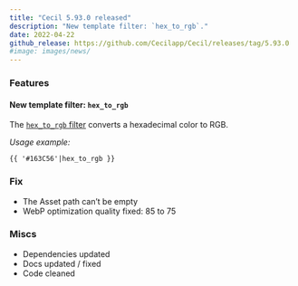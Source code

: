 ```yaml
---
title: "Cecil 5.93.0 released"
description: "New template filter: `hex_to_rgb`."
date: 2022-04-22
github_release: https://github.com/Cecilapp/Cecil/releases/tag/5.93.0
#image: images/news/
---
```

### Features

#### New template filter: `hex_to_rgb`

The [`hex_to_rgb` filter](/documentation/templates/#hex-to-rgb) converts a hexadecimal color to RGB.

_Usage example:_

```twig
{{ '#163C56'|hex_to_rgb }}
```

### Fix

- The Asset path can’t be empty
- WebP optimization quality fixed: 85 to 75

### Miscs

- Dependencies updated
- Docs updated / fixed
- Code cleaned

